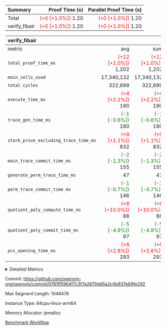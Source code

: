 | Summary | Proof Time (s) | Parallel Proof Time (s) |
|:---|---:|---:|
| Total | <span style='color: red'>(+0 [+1.0%])</span> 1.20 | <span style='color: red'>(+0 [+1.0%])</span> 1.20 |
| verify_fibair | <span style='color: red'>(+0 [+1.0%])</span> 1.20 | <span style='color: red'>(+0 [+1.0%])</span> 1.20 |


| verify_fibair |||||
|:---|---:|---:|---:|---:|
|metric|avg|sum|max|min|
| `total_proof_time_ms ` | <span style='color: red'>(+12 [+1.0%])</span> 1,202 | <span style='color: red'>(+12 [+1.0%])</span> 1,202 | <span style='color: red'>(+12 [+1.0%])</span> 1,202 | <span style='color: red'>(+12 [+1.0%])</span> 1,202 |
| `main_cells_used     ` |  17,340,132 |  17,340,132 |  17,340,132 |  17,340,132 |
| `total_cycles        ` |  322,699 |  322,699 |  322,699 |  322,699 |
| `execute_time_ms     ` | <span style='color: red'>(+4 [+2.2%])</span> 190 | <span style='color: red'>(+4 [+2.2%])</span> 190 | <span style='color: red'>(+4 [+2.2%])</span> 190 | <span style='color: red'>(+4 [+2.2%])</span> 190 |
| `trace_gen_time_ms   ` | <span style='color: green'>(-1 [-0.6%])</span> 180 | <span style='color: green'>(-1 [-0.6%])</span> 180 | <span style='color: green'>(-1 [-0.6%])</span> 180 | <span style='color: green'>(-1 [-0.6%])</span> 180 |
| `stark_prove_excluding_trace_time_ms` | <span style='color: red'>(+9 [+1.1%])</span> 832 | <span style='color: red'>(+9 [+1.1%])</span> 832 | <span style='color: red'>(+9 [+1.1%])</span> 832 | <span style='color: red'>(+9 [+1.1%])</span> 832 |
| `main_trace_commit_time_ms` | <span style='color: green'>(-2 [-1.3%])</span> 155 | <span style='color: green'>(-2 [-1.3%])</span> 155 | <span style='color: green'>(-2 [-1.3%])</span> 155 | <span style='color: green'>(-2 [-1.3%])</span> 155 |
| `generate_perm_trace_time_ms` |  47 |  47 |  47 |  47 |
| `perm_trace_commit_time_ms` | <span style='color: green'>(-1 [-0.7%])</span> 146 | <span style='color: green'>(-1 [-0.7%])</span> 146 | <span style='color: green'>(-1 [-0.7%])</span> 146 | <span style='color: green'>(-1 [-0.7%])</span> 146 |
| `quotient_poly_compute_time_ms` | <span style='color: red'>(+8 [+10.0%])</span> 88 | <span style='color: red'>(+8 [+10.0%])</span> 88 | <span style='color: red'>(+8 [+10.0%])</span> 88 | <span style='color: red'>(+8 [+10.0%])</span> 88 |
| `quotient_poly_commit_time_ms` | <span style='color: green'>(-5 [-4.9%])</span> 97 | <span style='color: green'>(-5 [-4.9%])</span> 97 | <span style='color: green'>(-5 [-4.9%])</span> 97 | <span style='color: green'>(-5 [-4.9%])</span> 97 |
| `pcs_opening_time_ms ` | <span style='color: red'>(+8 [+2.8%])</span> 293 | <span style='color: red'>(+8 [+2.8%])</span> 293 | <span style='color: red'>(+8 [+2.8%])</span> 293 | <span style='color: red'>(+8 [+2.8%])</span> 293 |



<details>
<summary>Detailed Metrics</summary>

|  | verify_program_compile_ms | total_cells | stark_prove_excluding_trace_time_ms | quotient_poly_compute_time_ms | quotient_poly_commit_time_ms | perm_trace_commit_time_ms | pcs_opening_time_ms | main_trace_commit_time_ms |
| --- | --- | --- | --- | --- | --- | --- | --- |
|  | 7 | 65,536 | 36 | 1 | 6 | 0 | 21 | 7 | 

| air_name | rows | quotient_deg | main_cols | interactions | constraints | cells |
| --- | --- | --- | --- | --- | --- | --- |
| AccessAdapterAir<2> |  | 2 |  | 5 | 12 |  | 
| AccessAdapterAir<4> |  | 2 |  | 5 | 12 |  | 
| AccessAdapterAir<8> |  | 2 |  | 5 | 12 |  | 
| FibonacciAir | 32,768 | 1 | 2 |  | 5 | 65,536 | 
| FriReducedOpeningAir |  | 2 |  | 39 | 71 |  | 
| JalRangeCheckAir |  | 2 |  | 9 | 14 |  | 
| NativePoseidon2Air<BabyBearParameters>, 1> |  | 2 |  | 136 | 572 |  | 
| PhantomAir |  | 2 |  | 3 | 5 |  | 
| ProgramAir |  | 1 |  | 1 | 4 |  | 
| VariableRangeCheckerAir |  | 1 |  | 1 | 4 |  | 
| VmAirWrapper<AluNativeAdapterAir, FieldArithmeticCoreAir> |  | 2 |  | 15 | 27 |  | 
| VmAirWrapper<BranchNativeAdapterAir, BranchEqualCoreAir<1> |  | 2 |  | 11 | 25 |  | 
| VmAirWrapper<NativeAdapterAir<2, 0>, PublicValuesCoreAir> |  | 2 |  | 11 | 29 |  | 
| VmAirWrapper<NativeLoadStoreAdapterAir<1>, NativeLoadStoreCoreAir<1> |  | 2 |  | 15 | 20 |  | 
| VmAirWrapper<NativeLoadStoreAdapterAir<4>, NativeLoadStoreCoreAir<4> |  | 2 |  | 15 | 20 |  | 
| VmAirWrapper<NativeVectorizedAdapterAir<4>, FieldExtensionCoreAir> |  | 2 |  | 15 | 27 |  | 
| VmConnectorAir |  | 2 |  | 5 | 11 |  | 
| VolatileBoundaryAir |  | 2 |  | 7 | 19 |  | 

| group | trace_gen_time_ms | total_proof_time_ms | total_cycles | total_cells | stark_prove_excluding_trace_time_ms | quotient_poly_compute_time_ms | quotient_poly_commit_time_ms | perm_trace_commit_time_ms | pcs_opening_time_ms | main_trace_commit_time_ms | main_cells_used | generate_perm_trace_time_ms | fri.log_blowup | execute_time_ms |
| --- | --- | --- | --- | --- | --- | --- | --- | --- | --- | --- | --- | --- | --- | --- |
| verify_fibair | 180 | 1,202 | 322,699 | 62,474,410 | 832 | 88 | 97 | 146 | 293 | 155 | 17,340,132 | 47 | 1 | 190 | 

| group | air_name | rows | prep_cols | perm_cols | main_cols | cells |
| --- | --- | --- | --- | --- | --- | --- |
| verify_fibair | AccessAdapterAir<2> | 131,072 |  | 16 | 11 | 3,538,944 | 
| verify_fibair | AccessAdapterAir<4> | 65,536 |  | 16 | 13 | 1,900,544 | 
| verify_fibair | AccessAdapterAir<8> | 128 |  | 16 | 17 | 4,224 | 
| verify_fibair | FriReducedOpeningAir | 2,048 |  | 84 | 27 | 227,328 | 
| verify_fibair | JalRangeCheckAir | 32,768 |  | 28 | 12 | 1,310,720 | 
| verify_fibair | NativePoseidon2Air<BabyBearParameters>, 1> | 32,768 |  | 312 | 398 | 23,265,280 | 
| verify_fibair | PhantomAir | 16,384 |  | 12 | 6 | 294,912 | 
| verify_fibair | ProgramAir | 8,192 |  | 8 | 10 | 147,456 | 
| verify_fibair | VariableRangeCheckerAir | 262,144 | 2 | 8 | 1 | 2,359,296 | 
| verify_fibair | VmAirWrapper<AluNativeAdapterAir, FieldArithmeticCoreAir> | 262,144 |  | 36 | 29 | 17,039,360 | 
| verify_fibair | VmAirWrapper<BranchNativeAdapterAir, BranchEqualCoreAir<1> | 32,768 |  | 28 | 23 | 1,671,168 | 
| verify_fibair | VmAirWrapper<NativeLoadStoreAdapterAir<1>, NativeLoadStoreCoreAir<1> | 65,536 |  | 40 | 21 | 3,997,696 | 
| verify_fibair | VmAirWrapper<NativeLoadStoreAdapterAir<4>, NativeLoadStoreCoreAir<4> | 32,768 |  | 40 | 27 | 2,195,456 | 
| verify_fibair | VmAirWrapper<NativeVectorizedAdapterAir<4>, FieldExtensionCoreAir> | 32,768 |  | 36 | 38 | 2,424,832 | 
| verify_fibair | VmConnectorAir | 2 | 1 | 16 | 5 | 42 | 
| verify_fibair | VolatileBoundaryAir | 65,536 |  | 20 | 12 | 2,097,152 | 

| group | trace_height_constraint | weighted_sum | threshold |
| --- | --- | --- | --- |
| verify_fibair | 0 | 1,085,444 | 2,013,265,921 | 
| verify_fibair | 1 | 5,411,200 | 2,013,265,921 | 
| verify_fibair | 2 | 542,722 | 2,013,265,921 | 
| verify_fibair | 3 | 5,476,612 | 2,013,265,921 | 
| verify_fibair | 4 | 65,536 | 2,013,265,921 | 
| verify_fibair | 5 | 12,851,850 | 2,013,265,921 | 

| trace_height_constraint | threshold |
| --- | --- |
| 0 | 2,013,265,921 | 

</details>


Commit: https://github.com/openvm-org/openvm/commit/0781ff5964f7c3f7a2670dd5a2c0b837e69fe292

Max Segment Length: 1048476

Instance Type: 64cpu-linux-arm64

Memory Allocator: jemalloc

[Benchmark Workflow](https://github.com/openvm-org/openvm/actions/runs/15905368757)
